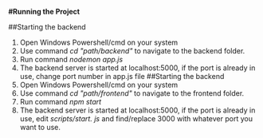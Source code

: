**#Running the Project**

##Starting the backend
1. Open Windows Powershell/cmd on your system
2. Use command *cd "path/backend"* to navigate to the backend folder.
3. Run command *nodemon app.js*
4. The backend server is started at localhost:5000, if the port is already in use, change port number in app.js file
##Starting the backend
1. Open Windows Powershell/cmd on your system
2. Use command *cd "path/frontend"* to navigate to the frontend folder.
3. Run command *npm start*
4. The backend server is started at localhost:5000, if the port is already in use, edit *scripts/start. js* and find/replace 3000 with whatever port you want to use. 